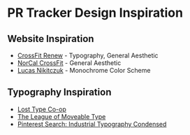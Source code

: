 # PR Tracker Design Inspiration

## Website Inspiration
- [CrossFit Renew](http://www.crossfitrenew.org) - Typography, General Aesthetic
- [NorCal CrossFit](http://www.norcalcrossfit.com) - General Aesthetic
- [Lucas Nikitczuk](http://lucasnikitczuk.com.ar) - Monochrome Color Scheme

## Typography Inspiration
- [Lost Type Co-op](http://www.losttype.com)
- [The League of Moveable Type](https://www.theleagueofmoveabletype.com)
- [Pinterest Search: Industrial Typography Condensed](https://www.pinterest.com/search/pins/?q=industrial+typography+condensed&rs=rs&term_meta%5B%5D=condensed%7Crecentsearch%7C2)
